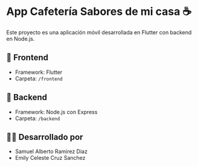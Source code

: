 # App Cafetería Sabores de mi casa ☕️

Este proyecto es una aplicación móvil desarrollada en Flutter con backend en Node.js.

## 📱 Frontend

- Framework: Flutter
- Carpeta: `/frontend`

## 🔧 Backend

- Framework: Node.js con Express
- Carpeta: `/backend`

## 👨‍💻 Desarrollado por

- Samuel Alberto Ramirez Diaz
- Emily Celeste Cruz Sanchez
